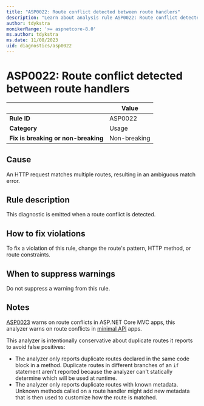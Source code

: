 ```yaml
---
title: "ASP0022: Route conflict detected between route handlers"
description: "Learn about analysis rule ASP0022: Route conflict detected between route handlers"
author: tdykstra
monikerRange: '>= aspnetcore-8.0'
ms.author: tdykstra
ms.date: 11/08/2023
uid: diagnostics/asp0022
---
```

# ASP0022: Route conflict detected between route handlers

|                                     | Value        |
| -                                   | -            |
| **Rule ID**                         | ASP0022      |
| **Category**                        | Usage        |
| **Fix is breaking or non-breaking** | Non-breaking |

## Cause

An HTTP request matches multiple routes, resulting in an ambiguous match error.

## Rule description

This diagnostic is emitted when a route conflict is detected.

## How to fix violations

To fix a violation of this rule, change the route's pattern, HTTP method, or route constraints.

## When to suppress warnings

Do not suppress a warning from this rule.

## Notes

[ASP0023](xref:diagnostics/asp0023) warns on route conflicts in ASP.NET Core MVC apps, this analyzer warns on route conflicts in [minimal API](xref:fundamentals/apis) apps.

This analyzer is intentionally conservative about duplicate routes it reports to avoid false positives:

* The analyzer only reports duplicate routes declared in the same code block in a method. Duplicate routes in different branches of an `if` statement aren't reported because the analyzer can't statically determine which will be used at runtime.
* The analyzer only reports duplicate routes with known metadata. Unknown methods called on a route handler might add new metadata that is then used to customize how the route is matched.

